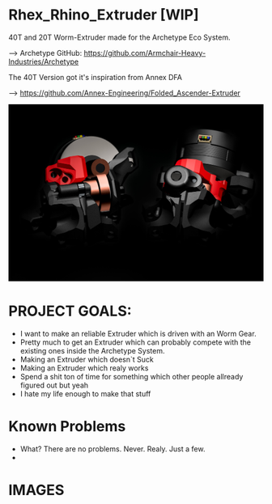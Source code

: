 # Rhex_Rhino_Extruder [WIP]
40T and 20T Worm-Extruder made for the Archetype Eco System.

--> Archetype GitHub: https://github.com/Armchair-Heavy-Industries/Archetype

The 40T Version got it's inspiration from Annex DFA 

--> https://github.com/Annex-Engineering/Folded_Ascender-Extruder

![6](Images/IMG_0381.jpeg)

# PROJECT GOALS:
- I want to make an reliable Extruder which is driven with an Worm Gear.
- Pretty much to get an Extruder which can probably compete with the existing ones inside the Archetype System.
- Making an Extruder which doesn`t Suck
- Making an Extruder which realy works
- Spend a shit ton of time for something which other people allready figured out but yeah
- I hate my life enough to make that stuff

# Known Problems
- What? There are no problems. Never. Realy. Just a few.
- 
# IMAGES

#
